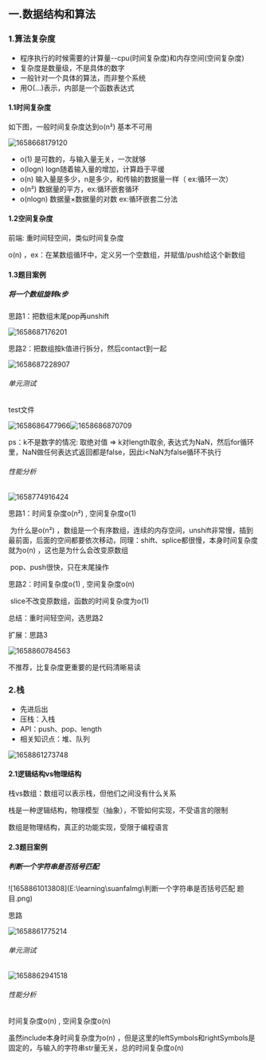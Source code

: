 ## 一.数据结构和算法 

### 1.算法复杂度

- 程序执行的时候需要的计算量--cpu(时间复杂度)和内存空间(空间复杂度)
- 复杂度是数量级，不是具体的数字
- 一般针对一个具体的算法，而非整个系统
- 用O(...)表示，内部是一个函数表达式

#### 1.1时间复杂度

如下图，一般时间复杂度达到o(n²) 基本不可用

![1658668179120](E:\learning\suanfaImg\算法复杂度.png)

- o(1) 是可数的，与输入量无关，一次就够
- o(logn) logn随着输入量的增加，计算趋于平缓
- o(n) 输入量是多少，n是多少，和传输的数据量一样（ ex:循环一次）
- o(n²) 数据量的平方，ex:循环嵌套循环
- o(nlogn) 数据量×数据量的对数 ex:循环嵌套二分法

#### 1.2空间复杂度

前端: 重时间轻空间，类似时间复杂度

o(n) ，ex：在某数组循环中，定义另一个空数组，并赋值/push给这个新数组

#### 1.3题目案例

##### 将一个数组旋转k步

思路1：把数组末尾pop再unshift

![1658687176201](E:\learning\suanfaImg\数组旋转k思路1.png)

思路2：把数组按k值进行拆分，然后contact到一起

![1658687228907](E:\learning\suanfaImg\数组旋转k思路2.png)

###### 单元测试

test文件

![1658686477966](E:\learning\suanfaImg\数组旋转k单元测试1.png)![1658686870709](E:\learning\suanfaImg\数组旋转k单元测试2.png)

ps：k不是数字的情况: 取绝对值 => k对length取余,  表达式为NaN，然后for循环里，NaN做任何表达式返回都是false，因此i<NaN为false循环不执行

###### 性能分析

![1658774916424](E:\learning\suanfaImg\数组旋转k性能测试.png)

思路1：时间复杂度o(n²) , 空间复杂度o(1) 

​	为什么是o(n²) ，数组是一个有序数组，连续的内存空间，unshift非常慢，插到最前面，后面的空间都要依次移动，同理：shift、splice都很慢，本身时间复杂度就为o(n) ，这也是为什么会改变原数组

​	pop、push很快，只在末尾操作

思路2：时间复杂度o(1) , 空间复杂度o(n) 

​	slice不改变原数组，函数的时间复杂度为o(1) 

总结：重时间轻空间，选思路2

扩展：思路3

![1658860784563](E:\learning\suanfaImg\数组旋转k思路3.png)

不推荐，比复杂度更重要的是代码清晰易读

##### 

### 2.栈

- 先进后出
- 压栈：入栈
- API：push、pop、length
- 相关知识点：堆、队列

![1658861273748](E:\learning\suanfaImg\栈.png)

#### 2.1逻辑结构vs物理结构

栈vs数组：数组可以表示栈，但他们之间没有什么关系

栈是一种逻辑结构，物理模型（抽象），不管如何实现，不受语言的限制

数组是物理结构，真正的功能实现，受限于编程语言

#### 2.3题目案例

##### 判断一个字符串是否括号匹配  

![1658861013808](E:\learning\suanfaImg\判断一个字符串是否括号匹配 题目.png)

思路

![1658861775214](E:\learning\suanfaImg\判断一个字符串是否括号匹配思路.png)

###### 单元测试

![1658862941518](E:\learning\suanfaImg\判断一个字符串是否括号匹配单元测试1.png)

###### 性能分析

时间复杂度o(n) , 空间复杂度o(n) 

虽然include本身时间复杂度为o(n) ，但是这里的leftSymbols和rightSymbols是固定的，与输入的字符串str量无关，总的时间复杂度o(n) 